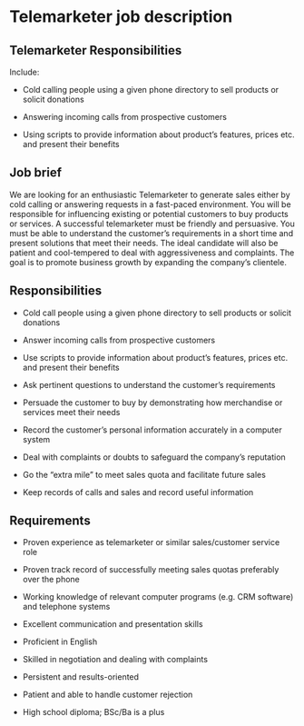 # Telemarketer job description


## Telemarketer Responsibilities

Include:

* Cold calling people using a given phone directory to sell products or solicit donations

* Answering incoming calls from prospective customers

* Using scripts to provide information about product’s features, prices etc. and present their benefits


## Job brief

We are looking for an enthusiastic Telemarketer to generate sales either by cold calling or answering requests in a fast-paced environment. You will be responsible for influencing existing or potential customers to buy products or services.
A successful telemarketer must be friendly and persuasive. You must be able to understand the customer’s requirements in a short time and present solutions that meet their needs. The ideal candidate will also be patient and cool-tempered to deal with aggressiveness and complaints.
The goal is to promote business growth by expanding the company’s clientele.


## Responsibilities

* Cold call people using a given phone directory to sell products or solicit donations

* Answer incoming calls from prospective customers

* Use scripts to provide information about product’s features, prices etc. and present their benefits

* Ask pertinent questions to understand the customer’s requirements

* Persuade the customer to buy by demonstrating how merchandise or services meet their needs

* Record the customer’s personal information accurately in a computer system

* Deal with complaints or doubts to safeguard the company’s reputation

* Go the “extra mile” to meet sales quota and facilitate future sales

* Keep records of calls and sales and record useful information


## Requirements

* Proven experience as telemarketer or similar sales/customer service role

* Proven track record of successfully meeting sales quotas preferably over the phone

* Working knowledge of relevant computer programs (e.g. CRM software) and telephone systems

* Excellent communication and presentation skills

* Proficient in English

* Skilled in negotiation and dealing with complaints

* Persistent and results-oriented

* Patient and able to handle customer rejection

* High school diploma; BSc/Ba is a plus
